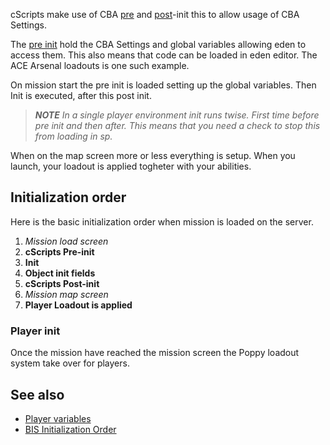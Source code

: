 cScripts make use of CBA [pre](https://github.com/7Cav/cScripts/blob/master/cScripts/CavFnc/cScripts_preInit.sqf) and [post](https://github.com/7Cav/cScripts/blob/master/cScripts/CavFnc/cScripts_postInit.sqf)-init this to allow usage of CBA Settings. 

The [pre init](https://github.com/7Cav/cScripts/blob/master/cScripts/CavFnc/cScripts_preInit.sqf) hold the CBA Settings and global variables allowing eden to access them. This also means that code can be loaded in eden editor. The ACE Arsenal loadouts is one such example. 

On mission start the pre init is loaded setting up the global variables. Then Init is executed, after this post init.

> _**NOTE** In a single player environment init runs twise. First time before pre init and then after. This means that you need a check to stop this from loading in sp._

When on the map screen more or less everything is setup. When you launch, your loadout is applied togheter with your abilities.

## Initialization order
Here is the basic initialization order when mission is loaded on the server.
1. *Mission load screen*
1. **cScripts Pre-init**
1. **Init**
1. **Object init fields**
1. **cScripts Post-init**
1. *Mission map screen*
1. **Player Loadout is applied**

### Player init
Once the mission have reached the mission screen the Poppy loadout system take over for players.

## See also
* [Player variables](https://github.com/7Cav/cScripts/wiki/Player-variables)
* [BIS Initialization Order](https://community.bistudio.com/wiki/Initialization_Order) 